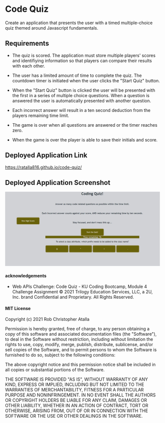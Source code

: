 # Code Quiz

Create an application that presents the user with a timed multiple-choice quiz themed around Javascript fundamentals. 

## Requirements

* The quiz is scored. The application must store multiple players' scores and identifiying information 
so that players can compare their results with each other. 

* The user has a limited amount of time to complete the quiz. The countdown timer is initiated when the user clicks the "Start Quiz" button.

* When the "Start Quiz" button is clicked the user will be presented with the first in a series of multiple choice questions. When a question is answered the user is automatically presented with another question.

* Each incorrect answer will result in a ten second deduction from the players remaining time limit. 

* The game is over when all questions are answered or the timer reaches zero.

* When the game is over the player is able to save their initials and score.


## Deployed Application Link

https://ratalla816.github.io/code-quiz/

## Deployed Application Screenshot

![application screenshot](./assets/code-quiz-screenshot.JPG)

#### acknowledgements

* Web APIs Challenge: Code Quiz - KU Coding Bootcamp, Module 4 Challenge Assignment © 2021 Trilogy Education Services, LLC, a 2U, Inc. brand Confidential and Proprietary. All Rights Reserved.

#### MIT License

Copyright (c) 2021 Rob Christopher Atalla

Permission is hereby granted, free of charge, to any person obtaining a copy of this software and associated documentation files (the "Software"), to deal in the Software without restriction, including without limitation the rights to use, copy, modify, merge, publish, distribute, sublicense, and/or sell copies of the Software, and to permit persons to whom the Software is furnished to do so, subject to the following conditions:

The above copyright notice and this permission notice shall be included in all copies or substantial portions of the Software.

THE SOFTWARE IS PROVIDED "AS IS", WITHOUT WARRANTY OF ANY KIND, EXPRESS OR IMPLIED, INCLUDING BUT NOT LIMITED TO THE WARRANTIES OF MERCHANTABILITY, FITNESS FOR A PARTICULAR PURPOSE AND NONINFRINGEMENT. IN NO EVENT SHALL THE AUTHORS OR COPYRIGHT HOLDERS BE LIABLE FOR ANY CLAIM, DAMAGES OR OTHER LIABILITY, WHETHER IN AN ACTION OF CONTRACT, TORT OR OTHERWISE, ARISING FROM, OUT OF OR IN CONNECTION WITH THE SOFTWARE OR THE USE OR OTHER DEALINGS IN THE SOFTWARE.
